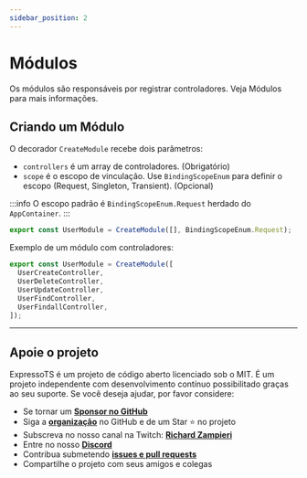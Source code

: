 ```yaml
---
sidebar_position: 2
---
```


# Módulos

Os módulos são responsáveis por registrar controladores. Veja Módulos para mais informações.

## Criando um Módulo

O decorador `CreateModule` recebe dois parâmetros:

- `controllers` é um array de controladores. (Obrigatório)
- `scope` é o escopo de vinculação. Use `BindingScopeEnum` para definir o escopo (Request, Singleton, Transient). (Opcional)

:::info
O escopo padrão é `BindingScopeEnum.Request` herdado do `AppContainer`.
:::

```typescript
export const UserModule = CreateModule([], BindingScopeEnum.Request);
```

Exemplo de um módulo com controladores:

```typescript
export const UserModule = CreateModule([
  UserCreateController,
  UserDeleteController,
  UserUpdateController,
  UserFindController,
  UserFindallController,
]);
```

---

## Apoie o projeto

ExpressoTS é um projeto de código aberto licenciado sob o MIT. É um projeto independente com desenvolvimento contínuo possibilitado graças ao seu suporte. Se você deseja ajudar, por favor considere:

- Se tornar um **[Sponsor no GitHub](https://github.com/sponsors/expressots)**
- Siga a **[organização](https://github.com/expressots)** no GitHub e de um Star ⭐ no projeto
- Subscreva no nosso canal na Twitch: **[Richard Zampieri](https://www.twitch.tv/richardzampieri)**
- Entre no nosso **[Discord](https://discord.com/invite/PyPJfGK)**
- Contribua submetendo **[issues e pull requests](https://github.com/expressots/expressots/issues/new/choose)**
- Compartilhe o projeto com seus amigos e colegas